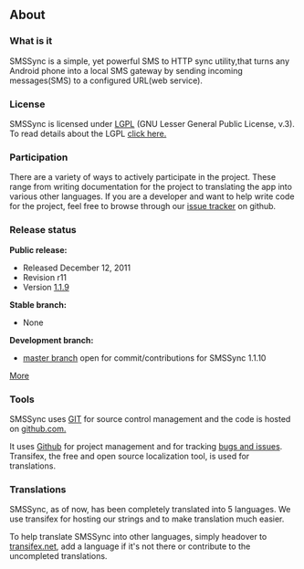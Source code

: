 <div class="container">
<!-- About SMSSync -->
<section id="about">
    <div class="page-header">
        <h1>About</h1>
    </div>
    <div class="row"><!--start row-->
        <div class="span-one-third">
                <h3>What is it</h3>
                <p>
                    SMSSync is a simple, yet powerful SMS to HTTP sync utility,that turns any Android phone into a local SMS gateway by sending incoming messages(SMS) to a configured URL(web service).
                </p>
            </div>
            <div class="span-one-third"> 
                <h3>License</h3>
                <p>
                SMSSync is licensed under <a href="http://www.gnu.org/licenses/lgpl-3.0.txt">LGPL</a> 
                (GNU Lesser General Public License, v.3). To read details about the 
                LGPL <a href="https://github.com/ushahidi/SMSSync/blob/master/LICENSE">click here.</a> 
                <!--TODO:// let this link to the license doc -->
                </p>
            </div> 
            <div class="span-one-third"> 
                <h3>Participation</h3> 
                <p>There are a variety of ways to actively participate in the project. These range from writing documentation for the project to  translating the app into various other languages. If you are a developer and want to help write code for the project, feel free to browse through our <a href="https://github.com/ushahidi/SMSSync/issues/">issue tracker</a> on github.
                </p>
            </div>
        </div><!--end row-->
    </section>
    <section id="project-status">
        <div class="row"><!--start row-->
            <div class="span-one-third">
                <h3>Release status</h3>
                <p>
                    <strong>Public release:</strong>
                        <ul>
                            <li>Released December 12, 2011</li>
                            <li>Revision <a href"https://github.com/ushahidi/SMSSync/tree/v1.1.9">r11</a></li>
                            <li>Version <a href="https://github.com/ushahidi/SMSSync/zipball/v1.1.9">1.1.9</a></li>
                        </ul>
                    <strong>Stable branch:</strong>
                        <ul>
                            <li>None</li>
                        </ul>
                    <strong>Development branch:</strong>
                        <ul>
                        <li><a href="https://github.com/ushahidi/SMSsync/">master branch</a> open for commit/contributions for SMSSync 1.1.10</li>
                        </ul>
                        <a href="../releases/">More</a>
                </p>
            </div>
            <div class="span-one-third"> 
                <h3>Tools</h3>
                <p>
                    SMSSync uses <a href="http://git-scm.com/">GIT</a> for source control management and the code 
                    is hosted on <a href="https://github.com/ushahidi/SMSSync/">github.com.</a> 
                </p>
                <p>
                    It uses <a href="http://github.com">Github</a> 
                    for project management and for tracking 
                    <a href="https://github.com/ushahidi/SMSSync/issues/">bugs and issues</a>. Transifex, the free and open source localization tool, is used for translations.
                </p>
            </div>
            <div class="span-one-third"> 
                <h3>Translations</h3>
                <p>
                    SMSSync, as of now, has been completely translated into 5 languages. We use transifex for hosting our strings and to make translation much easier. 
                    <p>To help translate SMSSync into other languages, simply headover to 
                    <a href="https://www.transifex.net/projects/p/smssync/resource/stringsxml/">transifex.net</a>, 
                    add a language if it's not there or contribute to the uncompleted
                    translations.
                </p>            
            </div> 
        </div><!--end row-->
    </section>
</div>
